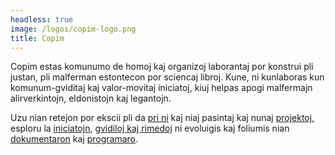 ```yaml
---
headless: true
image: /logos/copim-logo.png
title: Copim
---
```


Copim estas komunumo de homoj kaj organizoj laborantaj por konstrui pli justan, pli malferman estontecon por sciencaj libroj. Kune, ni kunlaboras kun komunum-gviditaj kaj valor-movitaj iniciatoj, kiuj helpas apogi malfermajn alirverkintojn, eldonistojn kaj legantojn.

Uzu nian retejon por ekscii pli da <a href="/#about-us" class="highlight-About">pri ni</a> kaj niaj pasintaj kaj nunaj <a href="/#projects" class="highlight-Projects">projektoj</a>, esploru la <a href="/#initiatives" class="highlight-Initiatives">iniciatojn</a>, <a href="/#resources" class="highlight-Resources ">gvidiloj kaj rimedoj</a> ni evoluigis kaj foliumis nian <a href="/#documentation" class="highlight-Documentation">dokumentaron</a> kaj <a href="/#software" class=" highlight-Software">programaro</a>.